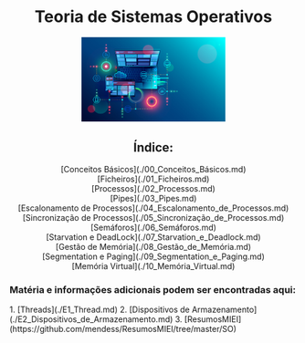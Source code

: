 <div id="header" align="center">
<h1> Teoria de Sistemas Operativos </h1>
<img src="/img/os-main.png" alt="osmain" width="50%" height="50%">
</div>

<div id="index" align="center">
 
<h2> Índice: </h2>

<div  id="0" align="center">
[Conceitos Básicos](./00_Conceitos_Básicos.md)
</div> 
<div  id="1" align="center">
[Ficheiros](./01_Ficheiros.md)
</div> 
<div  id="2" align="center">
[Processos](./02_Processos.md)
</div>
<div  id="3" align="center">
[Pipes](./03_Pipes.md)
</div>
<div  id="4" align="center">
[Escalonamento de Processos](./04_Escalonamento_de_Processos.md)
</div>
<div  id="5" align="center">
[Sincronização de Processos](./05_Sincronização_de_Processos.md)
</div> 
<div  id="6" align="center">
[Semáforos](./06_Semáforos.md)
</div> 
<div  id="7" align="center">
[Starvation e DeadLock](./07_Starvation_e_Deadlock.md)
</div> 
<div  id="8" align="center">
[Gestão de Memória](./08_Gestão_de_Memória.md)
</div> 
<div  id="9" align="center">
[Segmentation e Paging](./09_Segmentation_e_Paging.md)
</div> 
<div  id="10" align="center">
[Memória Virtual](./10_Memória_Virtual.md)
 </div>
 </div>

 
<h3> Matéria e informações adicionais podem ser encontradas aqui:</h3>
 1. [Threads](./E1_Thread.md)
 2. [Dispositivos de Armazenamento](./E2_Dispositivos_de_Armazenamento.md)
 3. [ResumosMIEI](https://github.com/mendess/ResumosMIEI/tree/master/SO)

